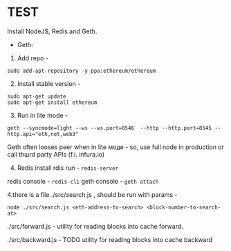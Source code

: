 # TEST

Install NodeJS, Redis and Geth. 
- Geth:
1. Add repo - 
```
sudo add-apt-repository -y ppa:ethereum/ethereum
```
2. Install stable version - 
```
sudo apt-get update
sudo apt-get install ethereum
```
3. Run in lite mode - 
```
geth --syncmode=light --ws --ws.port=8546  --http --http.port=8545 --http.api="eth,net,web3"
```
Geth often looses peer when in lite моде -  so, use full node in production or call thшrd party APIs (f.i. infura.io)

4. Redis
install rdis
run - ```redis-server```

redis console - ```redis-cli```
geth console - ```geth attach```

4.there is a file  ./src/search.js , should be run with params - 
```
node ./src/search.js <eth-address-to-search> <block-number-to-search-at>
```


 ./src/forward.js - utility for reading blocks into cache forward.

./src/backward.js - TODO utility for reading blocks into cache backward


